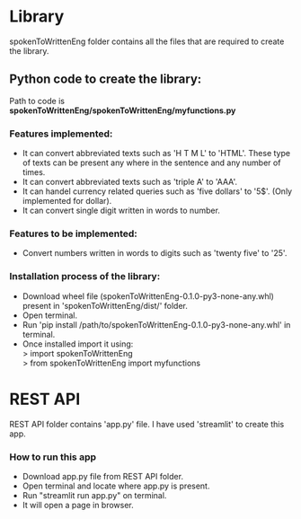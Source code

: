 # Library
spokenToWrittenEng folder contains all the files that are required to create the library.
## Python code  to create the library:
Path to code is **spokenToWrittenEng/spokenToWrittenEng/myfunctions.py** 
### Features implemented:
* It can convert abbreviated texts such as 'H T M L' to 'HTML'. These type of texts can be present any where in the sentence and any number of times.
* It can convert abbreviated texts such as 'triple A' to 'AAA'.
* It can handel currency related queries such as 'five dollars' to '5$'. (Only implemented for dollar).
* It can convert single digit written in words to number.
### Features to be implemented:
* Convert numbers written in words to digits such as 'twenty five' to '25'.
### Installation process of the library:
* Download wheel file (spokenToWrittenEng-0.1.0-py3-none-any.whl) present in 'spokenToWrittenEng/dist/' folder.
* Open terminal.
* Run 'pip install /path/to/spokenToWrittenEng-0.1.0-py3-none-any.whl' in terminal.
* Once installed import it using:<br>
    \> import spokenToWrittenEng<br>
    \> from spokenToWrittenEng import myfunctions
# REST API
REST API folder contains 'app.py' file.
I have used 'streamlit' to create this app.
### How to run this app
* Download app.py file from REST API folder.
* Open terminal and locate where app.py is present.
* Run "streamlit run app.py" on terminal.
* It will open a page in browser.
